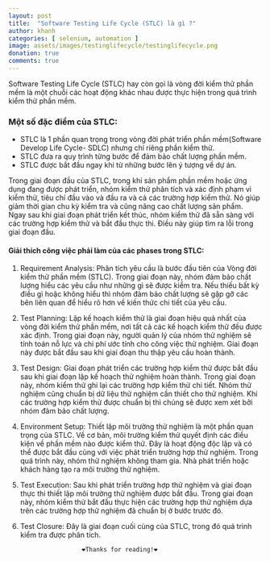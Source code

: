 ```yaml
---
layout: post
title:  "Software Testing Life Cycle (STLC) là gì ?"
author: khanh
categories: [ selenium, automation ]
image: assets/images/testinglifecycle/testinglifecycle.png
donation: true
comments: true
---
```

Software Testing Life Cycle (STLC) hay còn gọi là vòng đời kiểm thử phần mềm là một chuỗi các hoạt động khác nhau được thực hiện trong quá trình kiểm thử phần mềm.

### Một số đặc điểm của STLC:

+ STLC là 1 phần quan trọng trong vòng đời phát triển phần mềm(Software Develop Life Cycle- SDLC) nhưng chỉ riêng phần kiểm thử.
+ STLC đưa ra quy trình từng bước để đảm bảo chất lượng phần mềm.
+ STLC được bắt đầu ngay khi từ những bước lên ý tượng về dự án.



Trong giai đoạn đầu của STLC, trong khi sản phẩm phần mềm hoặc ứng dụng đang được phát triển, nhóm kiểm thử phân tích và xác định phạm vi kiểm thử, tiêu chí đầu vào và đầu ra và cả các trường hợp kiểm thử. Nó giúp giảm thời gian chu kỳ kiểm tra và cũng nâng cao chất lượng sản phẩm.
Ngay sau khi giai đoạn phát triển kết thúc, nhóm kiểm thử đã sẵn sàng với các trường hợp kiểm thử và bắt đầu thực thi. Điều này giúp tìm ra lỗi trong giai đoạn đầu.

#### Giải thích công việc phải làm của các phases trong STLC:

1. Requirement Analysis:
Phân tích yêu cầu là bước đầu tiên của Vòng đời kiểm thử phần mềm (STLC). Trong giai đoạn này, nhóm đảm bảo chất lượng hiểu các yêu cầu như những gì sẽ được kiểm tra. Nếu thiếu bất kỳ điều gì hoặc không hiểu thì nhóm đảm bảo chất lượng sẽ gặp gỡ các bên liên quan để hiểu rõ hơn về kiến ​​thức chi tiết của yêu cầu.

2. Test Planning: 
Lập kế hoạch kiểm thử là giai đoạn hiệu quả nhất của vòng đời kiểm thử phần mềm, nơi tất cả các kế hoạch kiểm thử đều được xác định. Trong giai đoạn này, người quản lý của nhóm thử nghiệm sẽ tính toán nỗ lực và chi phí ước tính cho công việc thử nghiệm. Giai đoạn này được bắt đầu sau khi giai đoạn thu thập yêu cầu hoàn thành.

3. Test Design:
Giai đoạn phát triển các trường hợp kiểm thử được bắt đầu sau khi giai đoạn lập kế hoạch thử nghiệm hoàn thành. Trong giai đoạn này, nhóm kiểm thử ghi lại các trường hợp kiểm thử chi tiết. Nhóm thử nghiệm cũng chuẩn bị dữ liệu thử nghiệm cần thiết cho thử nghiệm. Khi các trường hợp kiểm thử được chuẩn bị thì chúng sẽ được xem xét bởi nhóm đảm bảo chất lượng.

4. Environment Setup:
Thiết lập môi trường thử nghiệm là một phần quan trọng của STLC. Về cơ bản, môi trường kiểm thử quyết định các điều kiện về phần mềm nào được kiểm thử. Đây là hoạt động độc lập và có thể được bắt đầu cùng với việc phát triển trường hợp thử nghiệm. Trong quá trình này, nhóm thử nghiệm không tham gia. Nhà phát triển hoặc khách hàng tạo ra môi trường thử nghiệm.

5. Test Execution:
Sau khi phát triển trường hợp thử nghiệm và giai đoạn thực thi thiết lập môi trường thử nghiệm được bắt đầu. Trong giai đoạn này, nhóm kiểm thử bắt đầu thực hiện các trường hợp thử nghiệm dựa trên các trường hợp thử nghiệm đã chuẩn bị ở bước trước đó.

6. Test Closure:
Đây là giai đoạn cuối cùng của STLC, trong đó quá trình kiểm tra được phân tích.

                        ❤️Thanks for reading!❤️